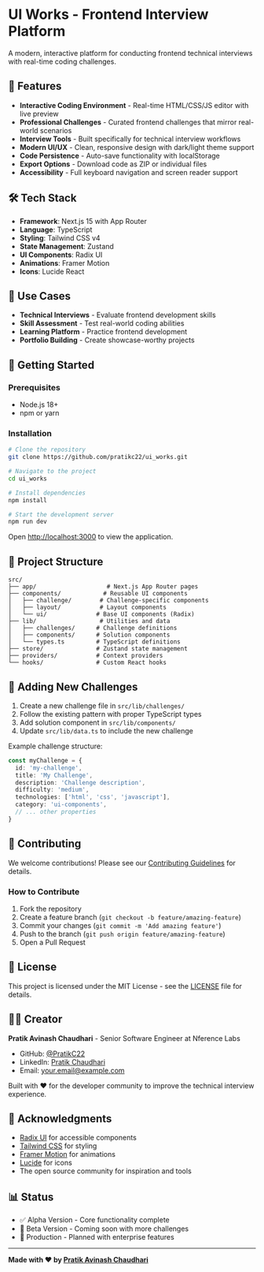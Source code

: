 # UI Works - Frontend Interview Platform

A modern, interactive platform for conducting frontend technical interviews with real-time coding challenges.

## 🚀 Features

- **Interactive Coding Environment** - Real-time HTML/CSS/JS editor with live preview
- **Professional Challenges** - Curated frontend challenges that mirror real-world scenarios
- **Interview Tools** - Built specifically for technical interview workflows
- **Modern UI/UX** - Clean, responsive design with dark/light theme support
- **Code Persistence** - Auto-save functionality with localStorage
- **Export Options** - Download code as ZIP or individual files
- **Accessibility** - Full keyboard navigation and screen reader support

## 🛠️ Tech Stack

- **Framework**: Next.js 15 with App Router
- **Language**: TypeScript
- **Styling**: Tailwind CSS v4
- **State Management**: Zustand
- **UI Components**: Radix UI
- **Animations**: Framer Motion
- **Icons**: Lucide React

## 🎯 Use Cases

- **Technical Interviews** - Evaluate frontend development skills
- **Skill Assessment** - Test real-world coding abilities
- **Learning Platform** - Practice frontend development
- **Portfolio Building** - Create showcase-worthy projects

## 🚀 Getting Started

### Prerequisites

- Node.js 18+
- npm or yarn

### Installation

```bash
# Clone the repository
git clone https://github.com/pratikc22/ui_works.git

# Navigate to the project
cd ui_works

# Install dependencies
npm install

# Start the development server
npm run dev
```

Open [http://localhost:3000](http://localhost:3000) to view the application.

## 📁 Project Structure

```
src/
├── app/                    # Next.js App Router pages
├── components/            # Reusable UI components
│   ├── challenge/        # Challenge-specific components
│   ├── layout/           # Layout components
│   └── ui/              # Base UI components (Radix)
├── lib/                  # Utilities and data
│   ├── challenges/      # Challenge definitions
│   ├── components/      # Solution components
│   └── types.ts         # TypeScript definitions
├── store/               # Zustand state management
├── providers/           # Context providers
└── hooks/               # Custom React hooks
```

## 🎨 Adding New Challenges

1. Create a new challenge file in `src/lib/challenges/`
2. Follow the existing pattern with proper TypeScript types
3. Add solution component in `src/lib/components/`
4. Update `src/lib/data.ts` to include the new challenge

Example challenge structure:

```typescript
const myChallenge = {
  id: 'my-challenge',
  title: 'My Challenge',
  description: 'Challenge description',
  difficulty: 'medium',
  technologies: ['html', 'css', 'javascript'],
  category: 'ui-components',
  // ... other properties
}
```

## 🤝 Contributing

We welcome contributions! Please see our [Contributing Guidelines](CONTRIBUTING.md) for details.

### How to Contribute

1. Fork the repository
2. Create a feature branch (`git checkout -b feature/amazing-feature`)
3. Commit your changes (`git commit -m 'Add amazing feature'`)
4. Push to the branch (`git push origin feature/amazing-feature`)
5. Open a Pull Request

## 📄 License

This project is licensed under the MIT License - see the [LICENSE](LICENSE) file for details.

## 👨‍💻 Creator

**Pratik Avinash Chaudhari** - Senior Software Engineer at Nference Labs

- GitHub: [@PratikC22](https://github.com/PratikC22)
- LinkedIn: [Pratik Chaudhari](https://linkedin.com/in/PratikC22)
- Email: your.email@example.com

Built with ❤️ for the developer community to improve the technical interview experience.

## 🙏 Acknowledgments

- [Radix UI](https://radix-ui.com/) for accessible components
- [Tailwind CSS](https://tailwindcss.com/) for styling
- [Framer Motion](https://framer.com/motion) for animations
- [Lucide](https://lucide.dev/) for icons
- The open source community for inspiration and tools

## 📊 Status

- ✅ Alpha Version - Core functionality complete
- 🔄 Beta Version - Coming soon with more challenges
- 🚀 Production - Planned with enterprise features

---

**Made with ❤️ by [Pratik Avinash Chaudhari](https://github.com/pratikc22)**
